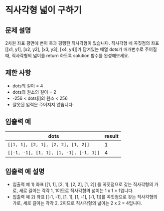 <h1>직사각형 넓이 구하기</h1>


<h2>문제 설명</h2>
2차원 좌표 평면에 변이 축과 평행한 직사각형이 있습니다. 직사각형 네 꼭짓점의 좌표 [[x1, y1], [x2, y2], [x3, y3], [x4, y4]]가 담겨있는 배열 dots가 매개변수로 주어질 때, 직사각형의 넓이를 return 하도록 solution 함수를 완성해보세요.


<h2>제한 사항</h2>


- dots의 길이 = 4
- dots의 원소의 길이 = 2
- -256 < dots[i]의 원소 < 256
- 잘못된 입력은 주어지지 않습니다.


<h2>입출력 예</h2>

|dots|result|
|---|---|
|`[[1, 1], [2, 1], [2, 2], [1, 2]]`|1|
|`[[-1, -1], [1, 1], [1, -1], [-1, 1]]`|4|


<h2>입출력 예 설명</h2>


- 입출력 예 1) 좌표 [[1, 1], [2, 1], [2, 2], [1, 2]] 를 꼭짓점으로 갖는 직사각형의 가로, 세로 길이는 각각 1, 1이므로 직사각형의 넓이는 1 x 1 = 1입니다.
- 입출력 예 2) 좌표 [[-1, -1], [1, 1], [1, -1], [-1, 1]]를 꼭짓점으로 갖는 직사각형의 가로, 세로 길이는 각각 2, 2이므로 직사각형의 넓이는 2 x 2 = 4입니다.
